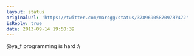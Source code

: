 ```yaml
---
layout: status
originalUrl: 'https://twitter.com/marcgg/status/378969058709737472'
isReply: true
date: 2013-09-14 19:50:39
---
```


@ya_f programming is hard :\
